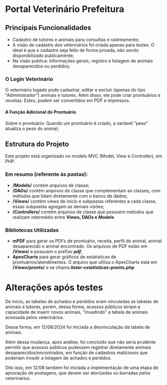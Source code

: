 # Portal Veterinário Prefeitura 

## Principais Funcionalidades
- Cadastro de tutores e animais para consultas e rastreamento;
- A visão de cadastro dos veterinários foi criada apenas para testes. O ideal é que o cadastro seja feito de forma privada, não sendo disponibilizado publicamente;
- Na visão publica: Informações gerais, registro e listagem de animais desaparecidos ou perdidos;

### O Login Veterinário
O veterinário logado pode cadastrar, editar e excluir (apenas do tipo "Administrador") animais e tutores. Além disso, ele pode criar prontuários e receitas. Estes, podem ser convertidos em PDF e impressos.

#### A Função Adicional do Prontuário
Sobre o prontuário: Quando um prontuário é criado, a variável "peso" atualiza o peso do animal;



## Estrutura do Projeto

Este projeto está organizado no modelo MVC (Model, View e Controller), em PHP.
### Em resumo (referente às **pastas**):
- **/Models/** contém arquivos de classe;
- **/DAOs/** contém arquivos de classe que complementam as classes, com métodos que lidam diretamente com o banco de dados;
- **/Views/** contém views de início e subpastas referentes a cada classe, essas subpastas agregam as demais visões;
- **/Controllers/** contém arquivos de classe que possuem métodos que realizam intermédio entre **Views, DAOs e Models**

### Bibliotecas Utilizadas

- **mPDF** para gerar os PDFs de prontuário, receita, perfil do animal, animal desaparecido e animal encontrado. Os arquivos de PDF estão em **/Views/** e possuem o prefixo ___pdf___;
- **ApexCharts** para gerar gráficos de estatísticas de prontuários/atendimentos. O arquivo que utiliza o ApexCharts está em **/Views/pronts/** e se chama ___listar-estatisticas-pronts.php___




# Alterações após testes

De início, as tabelas de achados e perdidos eram vinculadas as tabelas de animais e tutores, porém, dessa forma, acessos públicos teriam a capacidade de inserir novos animais, "invadindo" a tabela de animais acessada pelos veterinários.

Dessa forma, em 12/08/2024 foi iniciada a desvinculação da tabela de animais.

Além dessa mudança, após análise, foi concluído que não seria prudente permitir que acessos públicos pudessem registrar diretamente animais desaparecidos/encontrados, em função de cadastros maliciosos que poderiam invadir a listagem de achados e perdidos.

Dito isso, em 12/08 também foi iniciada a implementação de uma etapa de aprovação de postagens, que devem ser atorizadas ou barradas pelos veterinários.


